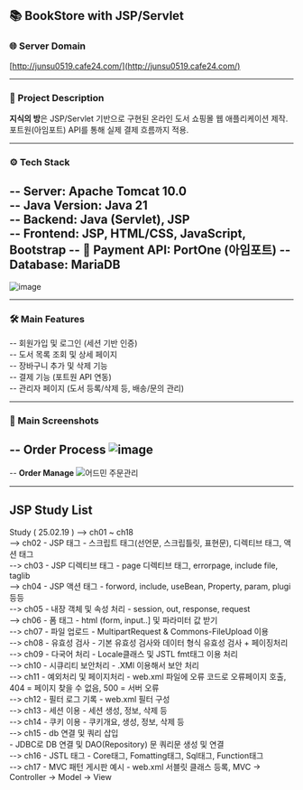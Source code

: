 ## 📚 BookStore with JSP/Servlet
### 🌐 Server Domain  
[http://junsu0519.cafe24.com/](http://junsu0519.cafe24.com/)

---

### 📝 Project Description

**지식의 방**은 JSP/Servlet 기반으로 구현된 온라인 도서 쇼핑몰 웹 애플리케이션 제작.   
포트원(아임포트) API를 통해 실제 결제 흐름까지 적용.  

---

### ⚙️ Tech Stack
-- **Server**: Apache Tomcat 10.0  
-- **Java Version**: Java 21  
-- **Backend**: Java (Servlet), JSP  
-- **Frontend**: JSP, HTML/CSS, JavaScript, Bootstrap
-- **🔹 Payment API**: PortOne (아임포트)
-- **Database**: MariaDB  
---
![image](https://github.com/user-attachments/assets/a456d5e9-649c-4a5a-a1f8-0a5be935c0cb)

---

### 🛠️ Main Features

-- 회원가입 및 로그인 (세션 기반 인증)  
-- 도서 목록 조회 및 상세 페이지  
-- 장바구니 추가 및 삭제 기능  
-- 결제 기능 (포트원 API 연동)  
-- 관리자 페이지 (도서 등록/삭제 등, 배송/문의 관리)  

---

### 📸 Main Screenshots
-- **Order Process**
![image](https://github.com/user-attachments/assets/567d341c-31d7-4da5-962f-2075137543a9)
---
-- **Order Manage**
![어드민 주문관리](https://github.com/user-attachments/assets/02f2823a-5656-41fa-8d4b-535c8e264ead)

---

## JSP Study List
Study ( 25.02.19 )
--> ch01 ~ ch18<br>
--> ch02 - JSP 태그 - 스크립트 태그(선언문, 스크립틀릿, 표현문), 디렉티브 태그, 액션 태그<br>
--> ch03 - JSP 디렉티브 태그 - page 디렉티브 태그, errorpage, include file, taglib<br>
--> ch04 - JSP 액션 태그 - forword, include, useBean, Property, param, plugi 등등<br>
--> ch05 - 내장 객체 및 속성 처리 - session, out, response, request<br>
--> ch06 - 폼 태그 - html (form, input..] 및 파라미터 값 받기<br>
--> ch07 - 파일 업로드 - MultipartRequest & Commons-FileUpload 이용 <br>
--> ch08 - 유효성 검사 - 기본 유효성 검사와 데이터 형식 유효성 검사 + 페이징처리<br>
--> ch09 - 다국어 처리 - Locale클래스 및 JSTL fmt태그 이용 처리<br>
--> ch10 - 시큐리티 보안처리 - .XMl 이용해서 보안 처리<br> 
--> ch11 - 예외처리 및 페이지처리 - web.xml 파일에 오류 코드로 오류페이지 호출, 404 = 페이지 찾을 수 없음, 500 = 서버 오류<br>
--> ch12 - 필터 로그 기록 - web.xml 필터 구성<br>
--> ch13 - 세션 이용 - 세션 생성, 정보, 삭제 등<br>
--> ch14 - 쿠키 이용 - 쿠키개요, 생성, 정보, 삭제 등<br>
--> ch15 - db 연결 및 쿼리 삽입<br> - JDBC로 DB 연결 및 DAO(Repository) 문 쿼리문 생성 및 연결<br>
--> ch16 - JSTL 태그 - Core태그, Fomatting태그, Sql태그, Function태그<br>
--> ch17 - MVC 패턴 게시판 예시 - web.xml 서블릿 클래스 등록, MVC -> Controller -> Model -> View<br>
  
